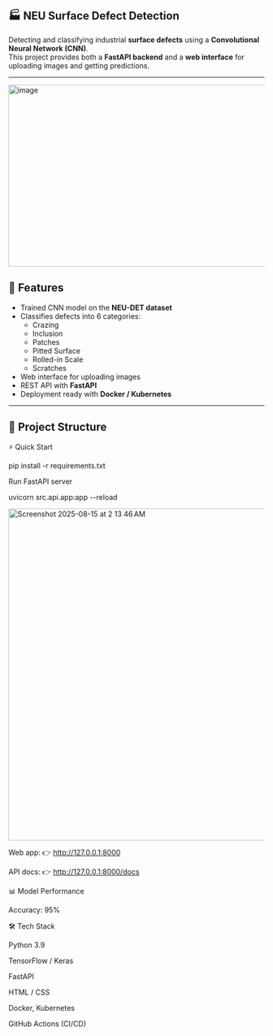 ## 🏭 NEU Surface Defect Detection

Detecting and classifying industrial **surface defects** using a **Convolutional Neural Network (CNN)**.  
This project provides both a **FastAPI backend** and a **web interface** for uploading images and getting predictions.

---


<img width="550" height="358" alt="image" src="https://github.com/user-attachments/assets/fd5c9994-9f77-4dac-9bf4-73eeaf25ab27" />



## 🚀 Features
- Trained CNN model on the **NEU-DET dataset**  
- Classifies defects into 6 categories:
  - Crazing  
  - Inclusion  
  - Patches  
  - Pitted Surface  
  - Rolled-in Scale  
  - Scratches  
- Web interface for uploading images  
- REST API with **FastAPI**  
- Deployment ready with **Docker / Kubernetes**  

---

## 📂 Project Structure

⚡ Quick Start

pip install -r requirements.txt


Run FastAPI server


uvicorn src.api.app:app --reload

<img width="1431" height="653" alt="Screenshot 2025-08-15 at 2 13 46 AM" src="https://github.com/user-attachments/assets/eeeee062-edb1-4787-9f3e-a73e836c95c6" />


Web app: 👉 http://127.0.0.1:8000

API docs: 👉 http://127.0.0.1:8000/docs



📊 Model Performance

Accuracy: 95%

🛠️ Tech Stack

Python 3.9

TensorFlow / Keras

FastAPI

HTML / CSS

Docker, Kubernetes

GitHub Actions (CI/CD)






